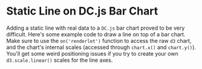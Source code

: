 # Static Line on DC.js Bar Chart
Adding a static line with real data to a ```DC.js``` bar chart proved to be very difficult. Here's some example code to draw a line on top of a bar chart.  Make sure to use the ```on('renderlet')``` function to access the raw ```d3``` chart, and the chart's internal scales (accessed through ```chart.x()``` and ```chart.y()```). You'll get some weird positioning issues if you try to create your own ```d3.scale.linear()``` scales for the line axes.

